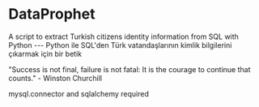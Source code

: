 # DataProphet
A script to extract Turkish citizens identity information from SQL with Python --- 
Python ile SQL'den Türk vatandaşlarının kimlik bilgilerini çıkarmak için bir betik

"Success is not final, failure is not fatal: It is the courage to continue that counts." - Winston Churchill

mysql.connector and sqlalchemy required
